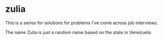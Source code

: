# zulia
This is a series for solutions for problems I've come across job interviews.

The name Zulia is just a random name based on the state in Venezuela.
